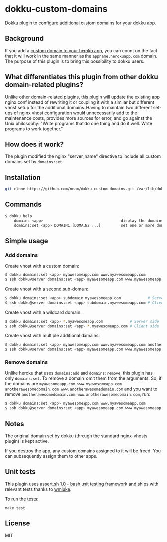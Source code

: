 # dokku-custom-domains

[Dokku](https://github.com/progrium/dokku) plugin to configure additional custom domains for your dokku app.

## Background

If you add a [custom domain to your heroko app](https://devcenter.heroku.com/articles/custom-domains), you can count on the fact that it will work in the same manner as the `appname.herokuapp.com` domain. The purpose of this plugin is to bring this possibility to dokku users.

## What differentiates this plugin from other dokku domain-related plugins?

Unlike other domain-related plugins, this plugin will update the existing app nginx.conf instead of rewriting it or coupling it with a similar but different vhost setup for the additional domains. Having to maintain two different set-ups of nginx vhost configuration would unnecessarily add to the maintenance costs, provides more sources for error, and go against the Unix philosophy: "Write programs that do one thing and do it well. Write programs to work together."

## How does it work?

The plugin modified the nginx "server_name" directive to include all custom domains set by `domains:set`.

## Installation

```bash
git clone https://github.com/neam/dokku-custom-domains.git /var/lib/dokku/plugins/custom-domains
```

## Commands

```bash
$ dokku help
    domains <app>                                   display the domains for an app
    domains:set <app> DOMAIN1 [DOMAIN2 ...]         set one or more domains
```

## Simple usage

### Add domains

Create vhost with a custom domain:

```bash
$ dokku domains:set <app> myawesomeapp.com www.myawesomeapp.com            # Server side
$ ssh dokku@server domains:set <app> myawesomeapp.com www.myawesomeapp.com # Client side
```

Create vhost with a second sub-domain:

```bash
$ dokku domains:set <app> subdomain.myawesomeapp.com            # Server side
$ ssh dokku@server domains:set <app> subdomain.myawesomeapp.com # Client side
```

Create vhost with a wildcard domain:

```bash
$ dokku domains:set <app> *.myawesomeapp.com            # Server side
$ ssh dokku@server domains:set <app> *.myawesomeapp.com # Client side
```

Create vhost with multiple additional domains:

```bash
$ dokku domains:set <app> myawesomeapp.com www.myawesomeapp.com anotherawesomedomain.com www.anotherawesomedomain.com            # Server side
$ ssh dokku@server domains:set <app> myawesomeapp.com www.myawesomeapp.com anotherawesomedomain.com www.anotherawesomedomain.com # Client side
```

### Remove domains

Unlike heroku that uses `domains:add` and `domains:remove`, this plugin has only `domains:set`. To remove a domain, omit them from the arguments. So, if the domains are `myawesomeapp.com www.myawesomeapp.com anotherawesomedomain.com www.anotherawesomedomain.com` and you want to remove `anotherawesomedomain.com www.anotherawesomedomain.com`, run:

```bash
$ dokku domains:set <app> myawesomeapp.com www.myawesomeapp.com            # Server side
$ ssh dokku@server domains:set <app> myawesomeapp.com www.myawesomeapp.com # Client side
```

## Notes

The original domain set by dokku (through the standard nginx-vhosts plugin) is kept active.

If you destroy the app, any custom domains assigned to it will be freed. You can subsequently assign them to other apps.

## Unit tests

This plugin uses [assert.sh 1.0 - bash unit testing framework](http://github.com/lehmannro/assert.sh) and ships with relevant tests thanks to [wmluke](https://github.com/wmluke).

To run the tests:

    make test

## License
MIT
